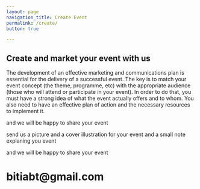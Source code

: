 ```yaml
---
layout: page
navigation_title: Create Event
permalink: /create/
button: true

---
```


<h2>Create and market your event with us</h3>

The development of an effective marketing and communications plan is essential for the delivery of a successful event. The key is to match your event concept (the theme, programme, etc) with the appropriate audience (those who will attend or participate in your event). In order to do that, you must have a strong idea of what the event actually offers and to whom. You also need to have an effective plan of action and the necessary resources to implement it.

and we will be happy to share your event

send us a picture and a cover illustration for your event and a small note explaning you event

and we will be happy to share your event

<h1>bitiabt@gmail.com</h1>